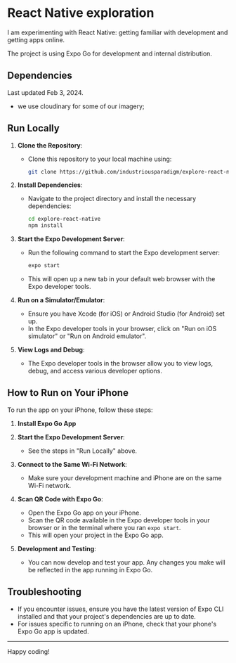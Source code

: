 # React Native exploration

I am experimenting with React Native: getting familiar with development and getting apps online.

The project is using Expo Go for development and internal distribution.

## Dependencies

Last updated Feb 3, 2024.

- we use cloudinary for some of our imagery;

## Run Locally

1. **Clone the Repository**:
   - Clone this repository to your local machine using:
     ```bash
     git clone https://github.com/industriousparadigm/explore-react-native.git
     ```

2. **Install Dependencies**:
   - Navigate to the project directory and install the necessary dependencies:
     ```bash
     cd explore-react-native
     npm install
     ```

3. **Start the Expo Development Server**:
   - Run the following command to start the Expo development server:
     ```bash
     expo start
     ```
   - This will open up a new tab in your default web browser with the Expo developer tools.

4. **Run on a Simulator/Emulator**:
   - Ensure you have Xcode (for iOS) or Android Studio (for Android) set up.
   - In the Expo developer tools in your browser, click on "Run on iOS simulator" or "Run on Android emulator".

5. **View Logs and Debug**:
   - The Expo developer tools in the browser allow you to view logs, debug, and access various developer options.

## How to Run on Your iPhone

To run the app on your iPhone, follow these steps:

1. **Install Expo Go App**

2. **Start the Expo Development Server**:
   - See the steps in "Run Locally" above.

3. **Connect to the Same Wi-Fi Network**:
   - Make sure your development machine and iPhone are on the same Wi-Fi network.

4. **Scan QR Code with Expo Go**:
   - Open the Expo Go app on your iPhone.
   - Scan the QR code available in the Expo developer tools in your browser or in the terminal where you ran `expo start`.
   - This will open your project in the Expo Go app.

5. **Development and Testing**:
   - You can now develop and test your app. Any changes you make will be reflected in the app running in Expo Go.

## Troubleshooting

- If you encounter issues, ensure you have the latest version of Expo CLI installed and that your project's dependencies are up to date.
- For issues specific to running on an iPhone, check that your phone's Expo Go app is updated.

---

Happy coding!